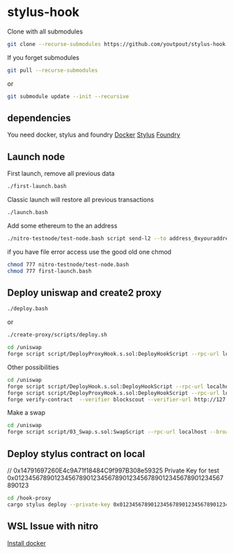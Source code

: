 # stylus-hook

Clone with all submodules

```bash
git clone --recurse-submodules https://github.com/youtpout/stylus-hook
```

If you forget submodules
```bash
git pull --recurse-submodules
```

or

```bash
git submodule update --init --recursive
```

## dependencies
You need docker, stylus and foundry
[Docker](https://docs.docker.com/engine/install/) 
[Stylus](https://docs.arbitrum.io/stylus/stylus-quickstart)
[Foundry](https://book.getfoundry.sh/getting-started/installation)

## Launch node

First launch, remove all previous data
```bash
./first-launch.bash
```
Classic launch will restore all previous transactions
```bash
./launch.bash
```

Add some ethereum to the an address
```bash
./nitro-testnode/test-node.bash script send-l2 --to address_0xyouraddress --ethamount 5
```

if you have file error access use the good old one chmod
```bash
chmod 777 nitro-testnode/test-node.bash
chmod 777 first-launch.bash 
```

## Deploy uniswap and create2 proxy
```bash
./deploy.bash
```

or 
```bash
./create-proxy/scripts/deploy.sh
```

```bash
cd /uniswap
forge script script/DeployProxyHook.s.sol:DeployHookScript --rpc-url localhost --broadcast -vvvvv 
```

Other possibilities
```bash
cd /uniswap
forge script script/DeployHook.s.sol:DeployHookScript --rpc-url localhost --broadcast -vvvvv 
forge script script/DeployProxyHook.s.sol:DeployHookScript --rpc-url localhost --broadcast -vvvvv 
forge verify-contract  --verifier blockscout --verifier-url http://127.0.0.1:4000/api?  0x76Eec016f5bB4360BCA1425E26A8Af360D3793f5 Redeploy --force
```



Make a swap
```bash
cd /uniswap
forge script script/03_Swap.s.sol:SwapScript --rpc-url localhost --broadcast -vvvvv 
```



## Deploy stylus contract on local
// 0x14791697260E4c9A71f18484C9f997B308e59325
Private Key for test 0x0123456789012345678901234567890123456789012345678901234567890123 

```bash
cd /hook-proxy
cargo stylus deploy --private-key 0x0123456789012345678901234567890123456789012345678901234567890123 -e http://localhost:8547/
```


## WSL Issue with nitro

[Install docker](https://dev.to/kenji_goh/got-permission-denied-while-trying-to-connect-to-the-docker-daemon-socket-3dne)